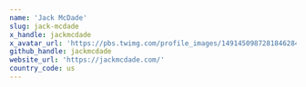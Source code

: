 ```yaml
---
name: 'Jack McDade'
slug: jack-mcdade
x_handle: jackmcdade
x_avatar_url: 'https://pbs.twimg.com/profile_images/1491450987281846284/SbKe2Md2_200x200.jpg'
github_handle: jackmcdade
website_url: 'https://jackmcdade.com/'
country_code: us
---
```

